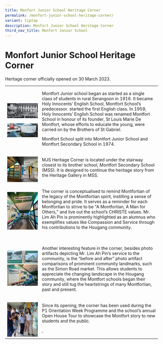 ```yaml
---
title: Monfort Junior School Heritage Corner
permalink: /monfort-junior-school-heritage-corner/
variant: tiptap
description: Monfort Junior School Heritage Corner
third_nav_title: Monfort Junior School
---
```

<h1><strong>Monfort Junior School Heritage Corner</strong></h1>
<p>Heritage corner officially opened on 30 March 2023.</p>
<p></p>
<table style="minWidth: 50px">
<colgroup>
<col>
<col>
</colgroup>
<tbody>
<tr>
<td rowspan="1" colspan="1">
<p></p>
<div class="isomer-image-wrapper">
<img style="width: 100%" height="auto" width="100%" alt="" src="/images/holy_innocents_eng.png">
</div>
<p></p>
<div class="isomer-image-wrapper">
<img style="width: 100%" height="auto" width="100%" alt="" src="/images/monfort_overview.png">
</div>
</td>
<td rowspan="1" colspan="1">
<p>Montfort Junior school began as started as a single class of students
in rural Serangoon in 1916. It became Holy Innocents’ English School, Montfort
School’s predecessor. started the first English class. In 1959, Holy Innocents’
English School was renamed Montfort School in honour of its founder, St
Louis Marie De Montfort, whose efforts to educate the young, were carried
on by the Brothers of St Gabriel.</p>
<p>Montfort School split into Montfort Junior School and Montfort Secondary
School in 1974.</p>
</td>
</tr>
<tr>
<td rowspan="1" colspan="1">
<p></p>
<div class="isomer-image-wrapper">
<img style="width: 100%" height="auto" width="100%" alt="" src="/images/2.jpg">
</div>
</td>
<td rowspan="1" colspan="1">
<p>MJS Heritage Corner is located under the stairway closest to its brother
school, Montfort Secondary School (MSS). It is designed to continue the
heritage story from the Heritage Gallery in MSS.</p>
<p></p>
</td>
</tr>
<tr>
<td rowspan="1" colspan="1">
<p></p>
<div class="isomer-image-wrapper">
<img style="width: 100%" height="auto" width="100%" alt="" src="/images/1.jpg">
</div>
</td>
<td rowspan="1" colspan="1">
<p>The corner is conceptualised to remind Montfortian of the legacy of the
Montfortian spirit, instilling a sense of belonging and pride. It serves
as a reminder for each Montfortian to strive to be "A Montfortian, A Man
for Others," and live out the school’s CHRISTE values. Mr. Lim Ah Pin is
prominently highlighted as an alumnus who exemplifies values like Compassion
and Service through his contributions to the Hougang community.</p>
</td>
</tr>
<tr>
<td rowspan="1" colspan="1">
<p></p>
</td>
<td rowspan="1" colspan="1">
<p></p>
</td>
</tr>
<tr>
<td rowspan="1" colspan="1">
<div class="isomer-image-wrapper">
<img style="width: 100%" height="auto" width="100%" alt="" src="/images/5.jpg">
</div>
<div class="isomer-image-wrapper">
<img style="width: 100%" height="auto" width="100%" alt="" src="/images/3.jpg">
</div>
</td>
<td rowspan="1" colspan="1">
<p>Another interesting feature in the corner, besides photo artifacts depicting
Mr. Lim Ah Pin’s service to the community, is the “before and after” photo
artifact comparisons of prominent community landmarks, such as the Simon
Road market. This allows students to appreciate the changing landscape
in the Hougang community, where the Montfort schools began their story
and still tug the heartstrings of many Montfortian, past and present.</p>
</td>
</tr>
<tr>
<td rowspan="1" colspan="1">
<p></p>
<div class="isomer-image-wrapper">
<img style="width: 100%" height="auto" width="100%" alt="" src="/images/7.jpg">
</div>
</td>
<td rowspan="1" colspan="1">
<p>Since its opening, the corner has been used during the P1 Orientation
Week Programme and the school’s annual Open House Tour to showcase the
Montfort story to new students and the public.</p>
<p><strong><u>&nbsp;</u></strong>
</p>
</td>
</tr>
</tbody>
</table>
<p></p>